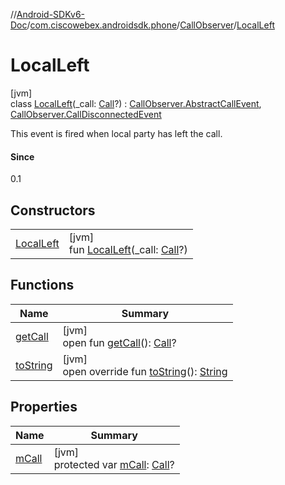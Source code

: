 //[Android-SDKv6-Doc](../../../../index.md)/[com.ciscowebex.androidsdk.phone](../../index.md)/[CallObserver](../index.md)/[LocalLeft](index.md)

# LocalLeft

[jvm]\
class [LocalLeft](index.md)(_call: [Call](../../-call/index.md)?) : [CallObserver.AbstractCallEvent](../-abstract-call-event/index.md), [CallObserver.CallDisconnectedEvent](../-call-disconnected-event/index.md)

This event is fired when local party has left the call.

#### Since

0.1

## Constructors

| | |
|---|---|
| [LocalLeft](-local-left.md) | [jvm]<br>fun [LocalLeft](-local-left.md)(_call: [Call](../../-call/index.md)?) |

## Functions

| Name | Summary |
|---|---|
| [getCall](../-abstract-call-event/get-call.md) | [jvm]<br>open fun [getCall](../-abstract-call-event/get-call.md)(): [Call](../../-call/index.md)? |
| [toString](../-abstract-call-event/to-string.md) | [jvm]<br>open override fun [toString](../-abstract-call-event/to-string.md)(): [String](https://kotlinlang.org/api/latest/jvm/stdlib/kotlin/-string/index.html) |

## Properties

| Name | Summary |
|---|---|
| [mCall](../-abstract-call-event/m-call.md) | [jvm]<br>protected var [mCall](../-abstract-call-event/m-call.md): [Call](../../-call/index.md)? |

